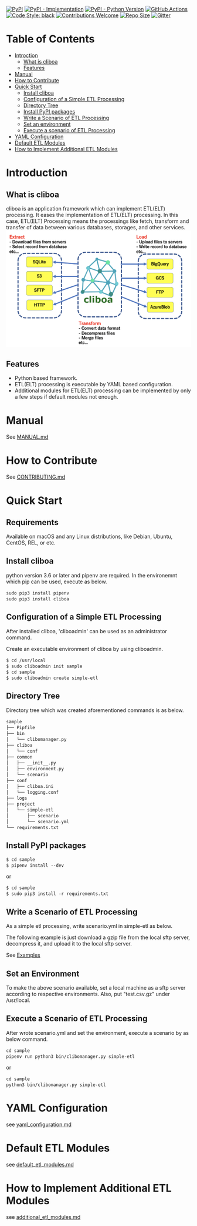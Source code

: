 [![PyPI](https://img.shields.io/pypi/v/cliboa?style=flat-square)](https://pypi.org/project/cliboa)
[![PyPI - Implementation](https://img.shields.io/pypi/implementation/cliboa?style=flat-square)](https://pypi.org/project/cliboa)
[![PyPI - Python Version](https://img.shields.io/pypi/pyversions/cliboa?style=flat-square)](https://pypi.org/project/cliboa)
[![GitHub Actions](https://github.com/BrainPad/cliboa/workflows/cliboa/badge.svg)](https://github.com/BrainPad/cliboa/actions)
[![Code Style:
black](https://img.shields.io/badge/code%20style-black-000000.svg?style=flat-square)](https://github.com/psf/black)
[![Contributions Welcome](https://img.shields.io/static/v1.svg?label=Contributions&message=Welcome&color=0059b3&style=flat-square)](https://github.com/BrainPad/cliboa/blob/master/CONTRIBUTING.md)
[![Repo Size](https://img.shields.io/github/repo-size/BrainPad/cliboa)](https://github.com/BrainPad/cliboa)
[![Gitter](https://badges.gitter.im/cliboa/users.svg)](https://gitter.im/cliboa/users?utm_source=badge&utm_medium=badge&utm_campaign=pr-badge)


# Table of Contents
* [Introction](#introduction)
  * [What is cliboa](#what-is-cliboa)
  * [Features](#features)
* [Manual](#manual)
* [How to Contribute](#how-to-contribute)
* [Quick Start](#quick-start)
  * [Install cliboa](#install-cliboa)
  * [Configuration of a Simple ETL Processing](#configuration-of-a-simple-etl-processing)
  * [Directory Tree](#directory-tree)
  * [Install PyPI packages](#install-pypi-packages)
  * [Write a Scenario of ETL Processing](#write-a-scenario-of-etl-processing)
  * [Set an environment](#set-an-environment)
  * [Execute a scenario of ETL Processing](#execute-a-scenario-of-etl-processing)
* [YAML Configuration](#yaml-configuration)
* [Default ETL Modules](#default-etl-modules)
* [How to Implement Additional ETL Modules](#how-to-implement-additional-etl-modules)

# Introduction
## What is cliboa
cliboa is an application framework which can implement ETL(ELT) processing. It eases the implementation of ETL(ELT) processing. In this case, ETL(ELT) Processing means the processings like fetch, transform and transfer of data between various databases, storages, and other services.
![](/img/cliboa_brief.png)

## Features
- Python based framework.
- ETL(ELT) processing is executable by YAML based configuration.
- Additional modules for ETL(ELT) processing can be implemented by only a few steps if default modules not enough.

# Manual
See [MANUAL.md](/MANUAL.md)

# How to Contribute
See [CONTRIBUTING.md](/CONTRIBUTING.md)


# Quick Start
## Requirements
Available on macOS and any Linux distributions, like Debian, Ubuntu, CentOS, REL, or etc.

## Install cliboa
python version 3.6 or later and pipenv are required. In the environemnt which pip can be used, execute as below.

```
sudo pip3 install pipenv
sudo pip3 install cliboa
```

## Configuration of a Simple ETL Processing
After installed cliboa, 'cliboadmin' can be used as an administrator command. 

Create an executable environment of cliboa by using cliboadmin.

```
$ cd /usr/local
$ sudo cliboadmin init sample
$ cd sample
$ sudo cliboadmin create simple-etl
```

## Directory Tree
Directory tree which was created aforementioned commands is as below.

```
sample
├── Pipfile
├── bin
│   └── clibomanager.py
├── cliboa
│   └── conf
├── common
│   ├── __init__.py
│   ├── environment.py
│   └── scenario
├── conf
│   ├── cliboa.ini
│   └── logging.conf
├── logs
├── project
│   └── simple-etl
│       ├── scenario
│       └── scenario.yml
└── requirements.txt
```

## Install PyPI packages
```
$ cd sample
$ pipenv install --dev
```
or
```
$ cd sample
$ sudo pip3 install -r requirements.txt
```

## Write a Scenario of ETL Processing
As a simple etl processing, write scenario.yml in simple-etl as below.

The following example is just download a gzip file from the local sftp server, decompress it, and upload it to the local sftp server.

See [Examples](docs/yaml_configuration.md#examples)

## Set an Environment
To make the above scenario available, set a local machine as a sftp server according to respective environments. Also, put "test.csv.gz" under /usr/local.

## Execute a Scenario of ETL Processing
After wrote scenario.yml and set the environment, execute a scenario by as below command.
```
cd sample
pipenv run python3 bin/clibomanager.py simple-etl
```
or
```
cd sample
python3 bin/clibomanager.py simple-etl
```

# YAML Configuration
see [yaml_configuration.md](/docs/yaml_configuration.md)

# Default ETL Modules
see [default_etl_modules.md](/docs/default_etl_modules.md)

# How to Implement Additional ETL Modules
see [additional_etl_modules.md](/docs/additional_etl_modules.md)
